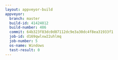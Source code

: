 ```yaml
---
layout: appveyor-build
appveyor:
  branch: master
  build-id: 41424812
  build-number: 486
  commit: 64b323f83dc0d87112dc9e3a30dc4f8ea31933f1
  job-id: d169qwlxw22uhlmq
  job-number: 5
  os-name: Windows
  test-result: 0
---
```

